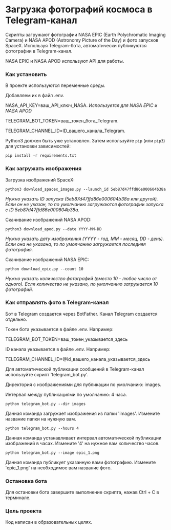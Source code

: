 # Загрузка фотографий космоса в Telegram-канал

Скрипты загружают фотографии NASA EPIC (Earth Polychromatic Imaging Camera) и NASA APOD (Astronomy Picture of the Day) и фото запусков SpaceX. Используя Telegram-бота, автоматически публикуются фотографии в Telegram-канал.

NASA EPIC и NASA APOD используют API для работы.

### Как установить

В проекте используются переменные среды.

Добавляем их в файл .env.

NASA_API_KEY=ваш_API_ключ_NASA. *Используется для NASA EPIC и NASA APOD*

TELEGRAM_BOT_TOKEN=ваш_токен_бота_Telegram.

TELEGRAM_CHANNEL_ID=ID_вашего_канала_Telegram.

Python3 должен быть уже установлен. 
Затем используйте `pip` (или `pip3`) для установки зависимостей:
```
pip install -r requirements.txt
```

### Как загружать изображения

Загрузка изображений SpaceX:
```
python3 download_spacex_images.py --launch_id 5eb87d47ffd86e000604b38a
```
*Нужно указать ID запуска (5eb87d47ffd86e000604b38a или другой). Если он не указан, то по умолчанию загружаются фотографии запуска с ID 5eb87d47ffd86e000604b38a.*

Скачивание изображений NASA APOD:
```
python3 download_apod.py --date YYYY-MM-DD
```
*Нужно указать дату изображения (YYYY - год, MM - месяц, DD - день). Если она не указана, то по умолчанию загружается последняя фотография.*

Скачивание изображений NASA EPIC:
```
python download_epic.py --count 10
```
*Нужно указать количество фотографий (вместо 10 - любое число от одного). Если количество не указано, по умолчанию загружается 10 фотографий.*

### Как отправлять фото в Telegram-канал

Бот в Telegram создается через BotFather. Канал Telegram создается отдельно.

Токен бота указывается в файле .env. Например:

TELEGRAM_BOT_TOKEN=ваш_токен_указывается_здесь

ID канала указывается в файле .env. Например:

TELEGRAM_CHANNEL_ID=@id_вашего_канала_указывается_здесь

Для автоматической публикации сообщений в Telegram-канал используйте скрипт 'telegram_bot.py'.

Директория с изображениями для публикации по умолчанию: images.

Интервал между публикациями по умолчанию: 4 часа.

```
python telegram_bot.py --dir images
```
Данная команда загружает изображения из папки 'images'. Измените название папки на нужную вам.

```
python telegram_bot.py --hours 4
```
Данная команда устанавливает интервал автоматической публикации изображений в часах. Измените '4' на нужное вам количество часов.

```
python telegram_bot.py --image epic_1.png
```
Данная команда публикует указанную вами фотографию. Измените 'epic_1.png' на необходимое вам название фото.

### Остановка бота

Для остановки бота завершите выполнение скрипта, нажав Ctrl + C в терминале.

### Цель проекта

Код написан в образовательных целях.
